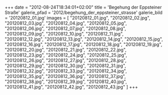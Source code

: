 +++
date = "2012-08-24T18:34:01+02:00"
title = 'Begehung der Eppsteiner Straße'
galerie_pfad = '2012/begehung_der_eppsteiner_strasse'
galerie_bild = '20120812_01.jpg'
images = [
  "20120812_01.jpg",
  "20120812_02.jpg",
  "20120812_03.jpg",
  "20120812_04.jpg",
  "20120812_05.jpg",
  "20120812_06.jpg",
  "20120812_07.jpg",
  "20120812_08.jpg",
  "20120812_09.jpg",
  "20120812_10.jpg",
  "20120812_11.jpg",
  "20120812_12.jpg",
  "20120812_13.jpg",
  "20120812_14.jpg",
  "20120812_15.jpg",
  "20120812_16.jpg",
  "20120812_17.jpg",
  "20120812_18.jpg",
  "20120812_19.jpg",
  "20120812_20.jpg",
  "20120812_21.jpg",
  "20120812_22.jpg",
  "20120812_23.jpg",
  "20120812_24.jpg",
  "20120812_25.jpg",
  "20120812_26.jpg",
  "20120812_27.jpg",
  "20120812_28.jpg",
  "20120812_29.jpg",
  "20120812_30.jpg",
  "20120812_31.jpg",
  "20120812_32.jpg",
  "20120812_33.jpg",
  "20120812_34.jpg",
  "20120812_35.jpg",
  "20120812_36.jpg",
  "20120812_37.jpg",
  "20120812_38.jpg",
  "20120812_39.jpg",
  "20120812_40.jpg",
  "20120812_41.jpg",
  "20120812_42.jpg",
  "20120812_43.jpg"
]
+++

      